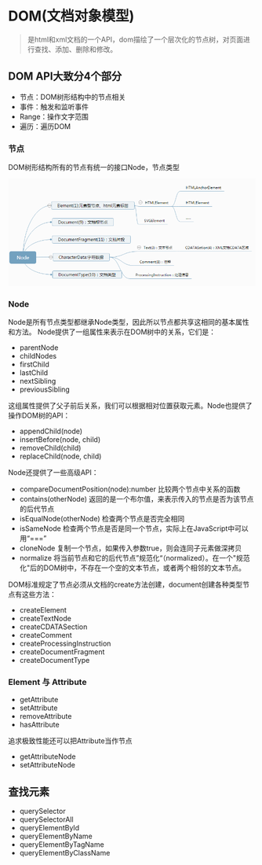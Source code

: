 # DOM(文档对象模型)

> 是html和xml文档的一个API，dom描绘了一个层次化的节点树，对页面进行查找、添加、删除和修改。

## DOM API大致分4个部分

- 节点：DOM树形结构中的节点相关
- 事件：触发和监听事件
- Range：操作文字范围
- 遍历：遍历DOM

### 节点

DOM树形结构所有的节点有统一的接口Node，节点类型

![Node节点类型](../../Images/基础前端系列/Node.png)

### Node

Node是所有节点类型都继承Node类型，因此所以节点都共享这相同的基本属性和方法。
Node提供了一组属性来表示在DOM树中的关系，它们是：

- parentNode
- childNodes
- firstChild
- lastChild
- nextSibling
- previousSibling

这组属性提供了父子前后关系，我们可以根据相对位置获取元素。Node也提供了操作DOM树的API：

- appendChild(node)
- insertBefore(node, child)
- removeChild(child)
- replaceChild(node, child)

Node还提供了一些高级API：

- compareDocumentPosition(node):number 比较两个节点中关系的函数
- contains(otherNode)  返回的是一个布尔值，来表示传入的节点是否为该节点的后代节点
- isEqualNode(otherNode) 检查两个节点是否完全相同
- isSameNode 检查两个节点是否是同一个节点，实际上在JavaScript中可以用“===”
- cloneNode 复制一个节点，如果传入参数true，则会连同子元素做深拷贝
- normalize 将当前节点和它的后代节点”规范化“（normalized）。在一个"规范化"后的DOM树中，不存在一个空的文本节点，或者两个相邻的文本节点。

DOM标准规定了节点必须从文档的create方法创建，document创建各种类型节点有这些方法：

- createElement
- createTextNode
- createCDATASection
- createComment
- createProcessingInstruction
- createDocumentFragment
- createDocumentType

### Element 与 Attribute

- getAttribute
- setAttribute
- removeAttribute
- hasAttribute

追求极致性能还可以把Attribute当作节点

- getAttributeNode
- setAttributeNode

## 查找元素

- querySelector
- querySelectorAll
- queryElementById
- queryElementByName
- queryElementByTagName
- queryElementByClassName



